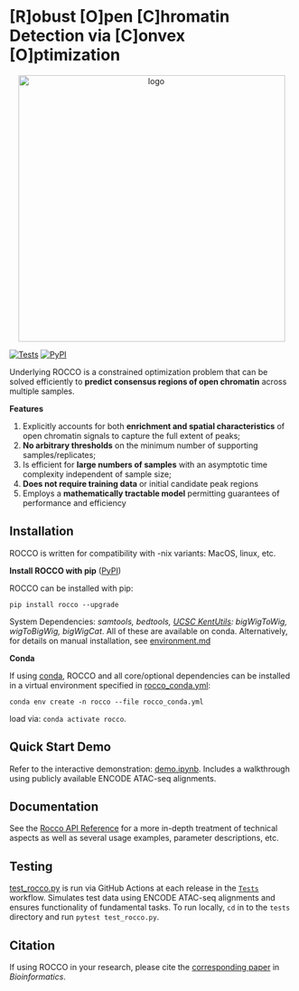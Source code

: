 # [R]obust [O]pen [C]hromatin Detection via [C]onvex [O]ptimization
<p align="center">
<img width="472" alt="logo" src="https://github.com/nolan-h-hamilton/ROCCO/assets/57746191/4e662eda-4899-46fa-ac9f-998e28f592c1">

[![Tests](https://github.com/nolan-h-hamilton/ROCCO/actions/workflows/tests.yml/badge.svg)](https://github.com/nolan-h-hamilton/ROCCO/actions/workflows/tests.yml)
[![PyPI](https://img.shields.io/pypi/v/rocco?label=PyPI%20package&color=blue)](https://pypi.org/project/rocco/)

Underlying ROCCO is a constrained optimization problem that can be solved efficiently to **predict consensus regions of open chromatin** across multiple samples.

**Features**

1. Explicitly accounts for both **enrichment and spatial characteristics** of open chromatin signals to capture the full extent of peaks;
2. **No arbitrary thresholds** on the minimum number of supporting samples/replicates;
3. Is efficient for **large numbers of samples** with an asymptotic time complexity independent of sample size;
4. **Does not require training data** or initial candidate peak regions
5. Employs a **mathematically tractable model** permitting guarantees of performance and efficiency

## Installation

ROCCO is written for compatibility with -nix variants: MacOS, linux, etc.


**Install ROCCO with pip** ([PyPI](https://pypi.org/project/rocco/))

ROCCO can be installed with pip:
  ```
  pip install rocco --upgrade
  ```

System Dependencies: *samtools, bedtools, [UCSC KentUtils](http://hgdownload.soe.ucsc.edu/admin/exe/): bigWigToWig, wigToBigWig, bigWigCat*. All of these are available on conda.  Alternatively, for details
on manual installation, see [environment.md](https://github.com/nolan-h-hamilton/ROCCO/blob/main/docs/environment.md)

**Conda**

If using [conda](https://anaconda.org), ROCCO and all core/optional dependencies can be installed in a virtual environment specified in [rocco_conda.yml](https://github.com/nolan-h-hamilton/ROCCO/blob/main/rocco_conda.yml):

```
conda env create -n rocco --file rocco_conda.yml
```

load via: `conda activate rocco`.

## Quick Start Demo
Refer to the interactive demonstration: [demo.ipynb](https://github.com/nolan-h-hamilton/ROCCO/blob/main/demo/demo.ipynb). Includes a walkthrough using publicly available ENCODE ATAC-seq alignments.

## Documentation
See the [Rocco API Reference](https://nolan-h-hamilton.github.io/ROCCO/rocco/rocco.html) for a more in-depth treatment of technical aspects as well as several usage examples, parameter descriptions, etc.

## Testing
[test_rocco.py](https://github.com/nolan-h-hamilton/ROCCO/blob/main/tests/test_rocco.py) is run via GitHub Actions at each release in the [`Tests`](https://github.com/nolan-h-hamilton/ROCCO/actions/workflows/tests.yml) workflow. Simulates test data using  ENCODE ATAC-seq alignments and ensures functionality of fundamental tasks. To run
locally, `cd` in to the `tests` directory and run `pytest test_rocco.py`.

## Citation
If using ROCCO in your research, please cite the [corresponding paper](https://doi.org/10.1093/bioinformatics/btad725) in *Bioinformatics*.

